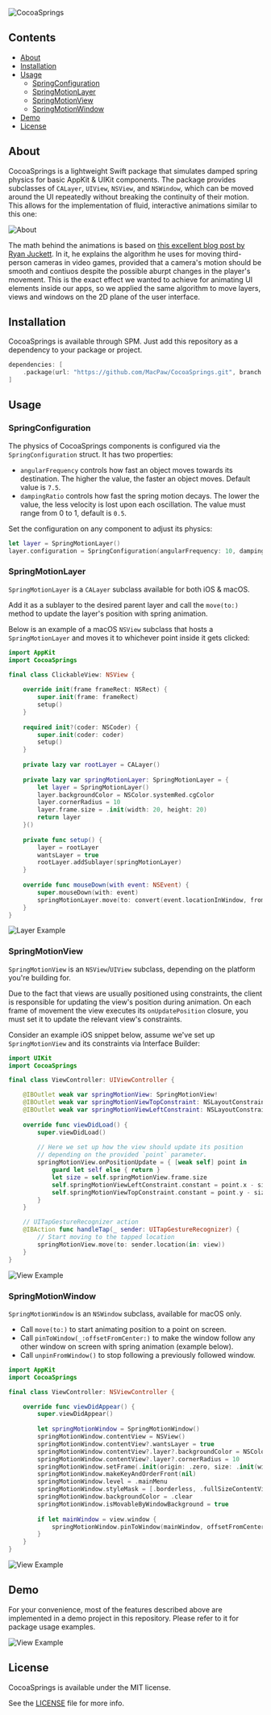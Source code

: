 ![CocoaSprings](https://github.com/MacPaw/CocoaSprings/blob/main/Screenshots/header.gif)

## Contents
- [About](#about)
- [Installation](#installation)
- [Usage](#usage)
  - [SpringConfiguration](#springconfiguration)
  - [SpringMotionLayer](#springmotionlayer)
  - [SpringMotionView](#springmotionview)
  - [SpringMotionWindow](#springmotionwindow)
- [Demo](#demo)
- [License](#license)

## About

CocoaSprings is a lightweight Swift package that simulates damped spring physics for basic AppKit & UIKit components. The package provides subclasses of `CALayer`, `UIView`, `NSView`, and `NSWindow`, which can be moved around the UI repeatedly without breaking the continuity of their motion. This allows for the implementation of fluid, interactive animations similar to this one:

![About](https://github.com/MacPaw/CocoaSprings/blob/main/Screenshots/about.gif)

The math behind the animations is based on [this excellent blog post by Ryan Juckett](https://www.ryanjuckett.com/damped-springs/). In it, he explains the algorithm he uses for moving third-person cameras in video games, provided that a camera's motion should be smooth and contiuos despite the possible aburpt changes in the player's movement. This is the exact effect we wanted to achieve for animating UI elements inside our apps, so we applied the same algorithm to move layers, views and windows on the 2D plane of the user interface.

## Installation

CocoaSprings is available through SPM. Just add this repository as a dependency to your package or project.

```swift
dependencies: [
    .package(url: "https://github.com/MacPaw/CocoaSprings.git", branch: "main")
]
```

## Usage

### SpringConfiguration

The physics of CocoaSprings components is configured via the `SpringConfiguration` struct. It has two properties: 
- `angularFrequency` controls how fast an object moves towards its destination. The higher the value, the faster an object moves. Default value is `7.5`.
- `dampingRatio` controls how fast the spring motion decays. The lower the value, the less velocity is lost upon each oscillation. The value must range from 0 to 1, default is `0.5`.

Set the configuration on any component to adjust its physics:
```swift
let layer = SpringMotionLayer()
layer.configuration = SpringConfiguration(angularFrequency: 10, dampingRatio: 0.7)
```

### SpringMotionLayer

`SpringMotionLayer` is a `CALayer` subclass available for both iOS & macOS. 

Add it as a sublayer to the desired parent layer and call the `move(to:)` method to update the layer's position with spring animation.

Below is an example of a macOS `NSView` subclass that hosts a `SpringMotionLayer` and moves it to whichever point inside it gets clicked:

```swift
import AppKit
import CocoaSprings

final class ClickableView: NSView {
    
    override init(frame frameRect: NSRect) {
        super.init(frame: frameRect)
        setup()
    }
    
    required init?(coder: NSCoder) {
        super.init(coder: coder)
        setup()
    }
    
    private lazy var rootLayer = CALayer()
    
    private lazy var springMotionLayer: SpringMotionLayer = {
        let layer = SpringMotionLayer()
        layer.backgroundColor = NSColor.systemRed.cgColor
        layer.cornerRadius = 10
        layer.frame.size = .init(width: 20, height: 20)
        return layer
    }()
    
    private func setup() {
        layer = rootLayer
        wantsLayer = true
        rootLayer.addSublayer(springMotionLayer)
    }
    
    override func mouseDown(with event: NSEvent) {
        super.mouseDown(with: event)
        springMotionLayer.move(to: convert(event.locationInWindow, from: nil))
    }
}
```

![Layer Example](https://github.com/MacPaw/CocoaSprings/blob/main/Screenshots/layer.gif)

### SpringMotionView

`SpringMotionView` is an `NSView`/`UIView` subclass, depending on the platform you're building for. 

Due to the fact that views are usually positioned using constraints, the client is responsible for updating the view's position during animation. On each frame of movement the view executes its `onUpdatePosition` closure, you must set it to update the relevant view's constraints.

Consider an example iOS snippet below, assume we've set up `SpringMotionView` and its constraints via Interface Builder: 

```swift
import UIKit
import CocoaSprings

final class ViewController: UIViewController {

    @IBOutlet weak var springMotionView: SpringMotionView!
    @IBOutlet weak var springMotionViewTopConstraint: NSLayoutConstraint!
    @IBOutlet weak var springMotionViewLeftConstraint: NSLayoutConstraint!
    
    override func viewDidLoad() {
        super.viewDidLoad()
        
        // Here we set up how the view should update its position
        // depending on the provided `point` parameter.
        springMotionView.onPositionUpdate = { [weak self] point in
            guard let self else { return }
            let size = self.springMotionView.frame.size
            self.springMotionViewLeftConstraint.constant = point.x - size.width / 2
            self.springMotionViewTopConstraint.constant = point.y - size.height / 2
        }
    }

    // UITapGestureRecognizer action
    @IBAction func handleTap(_ sender: UITapGestureRecognizer) {
        // Start moving to the tapped location
        springMotionView.move(to: sender.location(in: view))
    }
}
``` 

![View Example](https://github.com/MacPaw/CocoaSprings/blob/main/Screenshots/view.gif)

### SpringMotionWindow

`SpringMotionWindow` is an `NSWindow` subclass, available for macOS only.

- Call `move(to:)` to start animating position to a point on screen.
- Call `pinToWindow(_:offsetFromCenter:)` to make the window follow any other window on screen with spring animation (example below).
- Call `unpinFromWindow()` to stop following a previously followed window.

```swift
import AppKit
import CocoaSprings

final class ViewController: NSViewController {

    override func viewDidAppear() {
        super.viewDidAppear()
        
        let springMotionWindow = SpringMotionWindow()
        springMotionWindow.contentView = NSView()
        springMotionWindow.contentView?.wantsLayer = true
        springMotionWindow.contentView?.layer?.backgroundColor = NSColor.systemRed.cgColor
        springMotionWindow.contentView?.layer?.cornerRadius = 10
        springMotionWindow.setFrame(.init(origin: .zero, size: .init(width: 100, height: 100)), display: true)
        springMotionWindow.makeKeyAndOrderFront(nil)
        springMotionWindow.level = .mainMenu
        springMotionWindow.styleMask = [.borderless, .fullSizeContentView]
        springMotionWindow.backgroundColor = .clear
        springMotionWindow.isMovableByWindowBackground = true
        
        if let mainWindow = view.window {
            springMotionWindow.pinToWindow(mainWindow, offsetFromCenter: .init(x: 300, y: 100))
        }
    }
}
```

![View Example](https://github.com/MacPaw/CocoaSprings/blob/main/Screenshots/window.gif)

## Demo
For your convenience, most of the features described above are implemented in a demo project in this repository. Please refer to it for package usage examples.

![View Example](https://github.com/MacPaw/CocoaSprings/blob/main/Screenshots/demo.png)

## License

CocoaSprings is available under the MIT license.

See the [LICENSE](https://github.com/MacPaw/CocoaSprings/blob/master/LICENSE) file for more info.
